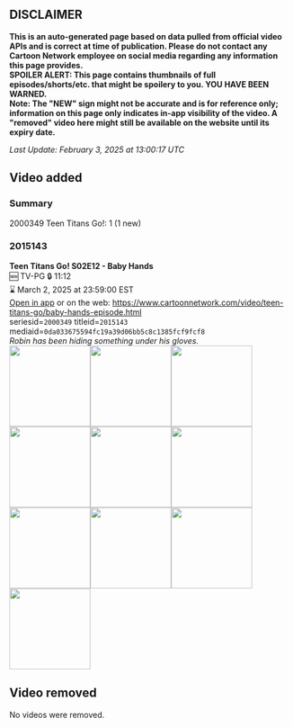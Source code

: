 ## DISCLAIMER
**This is an auto-generated page based on data pulled from official video APIs and is correct at time of publication. Please do not contact any Cartoon Network employee on social media regarding any information this page provides.**  
**SPOILER ALERT: This page contains thumbnails of full episodes/shorts/etc. that might be spoilery to you. YOU HAVE BEEN WARNED.**  
**Note: The "NEW" sign might not be accurate and is for reference only; information on this page only indicates in-app visibility of the video. A "removed" video here might still be available on the website until its expiry date.**  

_Last Update: February 3, 2025 at 13:00:17 UTC_
## Video added
### Summary
2000349 Teen Titans Go!: 1 (1 new)  
### 2015143
**Teen Titans Go! S02E12 - Baby Hands**  
🆕 TV-PG 🔒 11:12  
⌛ March 2, 2025 at 23:59:00 EST  
[Open in app](https://cnvideo.sercomkc.org/redirector.html?type=cnapp&seriesid=2000349&titleid=2015143&mediaid=0da033675594fc19a39d06bb5c8c1385fcf9fcf8) or on the web: https://www.cartoonnetwork.com/video/teen-titans-go/baby-hands-episode.html  
seriesid=`2000349` titleid=`2015143` mediaid=`0da033675594fc19a39d06bb5c8c1385fcf9fcf8`  
_Robin has been hiding something under his gloves._  
<a href="https://s3.amazonaws.com/cartoonorchestrator/2015143_001_1280x720.jpg"><img src="https://s3.amazonaws.com/cartoonorchestrator/2015143_001_640x360.jpg" height="144px" /></a><a href="https://s3.amazonaws.com/cartoonorchestrator/2015143_002_1280x720.jpg"><img src="https://s3.amazonaws.com/cartoonorchestrator/2015143_002_640x360.jpg" height="144px" /></a><a href="https://s3.amazonaws.com/cartoonorchestrator/2015143_003_1280x720.jpg"><img src="https://s3.amazonaws.com/cartoonorchestrator/2015143_003_640x360.jpg" height="144px" /></a><a href="https://s3.amazonaws.com/cartoonorchestrator/2015143_004_1280x720.jpg"><img src="https://s3.amazonaws.com/cartoonorchestrator/2015143_004_640x360.jpg" height="144px" /></a><a href="https://s3.amazonaws.com/cartoonorchestrator/2015143_005_1280x720.jpg"><img src="https://s3.amazonaws.com/cartoonorchestrator/2015143_005_640x360.jpg" height="144px" /></a><a href="https://s3.amazonaws.com/cartoonorchestrator/2015143_006_1280x720.jpg"><img src="https://s3.amazonaws.com/cartoonorchestrator/2015143_006_640x360.jpg" height="144px" /></a><a href="https://s3.amazonaws.com/cartoonorchestrator/2015143_007_1280x720.jpg"><img src="https://s3.amazonaws.com/cartoonorchestrator/2015143_007_640x360.jpg" height="144px" /></a><a href="https://s3.amazonaws.com/cartoonorchestrator/2015143_008_1280x720.jpg"><img src="https://s3.amazonaws.com/cartoonorchestrator/2015143_008_640x360.jpg" height="144px" /></a><a href="https://s3.amazonaws.com/cartoonorchestrator/2015143_009_1280x720.jpg"><img src="https://s3.amazonaws.com/cartoonorchestrator/2015143_009_640x360.jpg" height="144px" /></a><a href="https://s3.amazonaws.com/cartoonorchestrator/2015143_010_1280x720.jpg"><img src="https://s3.amazonaws.com/cartoonorchestrator/2015143_010_640x360.jpg" height="144px" /></a>
## Video removed
No videos were removed.  
